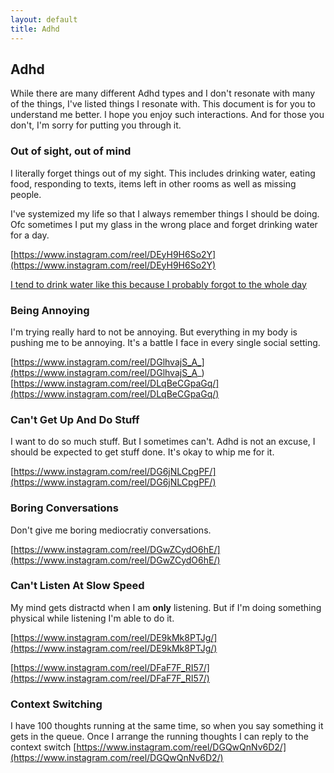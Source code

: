 ```yaml
---
layout: default
title: Adhd
---
```


## Adhd

While there are many different Adhd types and I don't resonate with many of the things, I've listed things I resonate with. This document is for you to understand me better. I hope you enjoy such interactions. And for those you don't, I'm sorry for putting you through it.


### Out of sight, out of mind

I literally forget things out of my sight. This includes drinking water, eating food, responding to texts, items left in other rooms as well as missing people.

I've systemized my life so that I always remember things I should be doing. Ofc sometimes I put my glass in the wrong place and forget drinking water for a day. 

[https://www.instagram.com/reel/DEyH9H6So2Y](https://www.instagram.com/reel/DEyH9H6So2Y)  

[I tend to drink water like this because I probably forgot to the whole day](https://www.instagram.com/reel/DP-cpsIgs6c/)  

### Being Annoying

I'm trying really hard to not be annoying. But everything in my body is pushing me to be annoying. It's a battle I face in every single social setting.

[https://www.instagram.com/reel/DGlhvajS_A_](https://www.instagram.com/reel/DGlhvajS_A_)   
[https://www.instagram.com/reel/DLqBeCGpaGq/](https://www.instagram.com/reel/DLqBeCGpaGq/)  

### Can't Get Up And Do Stuff

I want to do so much stuff. But I sometimes can't. Adhd is not an excuse, I should be expected to get stuff done. It's okay to whip me for it.

[https://www.instagram.com/reel/DG6jNLCpgPF/](https://www.instagram.com/reel/DG6jNLCpgPF/)  

### Boring Conversations

Don't give me boring mediocratiy conversations.

[https://www.instagram.com/reel/DGwZCydO6hE/](https://www.instagram.com/reel/DGwZCydO6hE/)  

### Can't Listen At Slow Speed

My mind gets distractd when I am **only** listening. But if I'm doing something physical while listening I'm able to do it.

[https://www.instagram.com/reel/DE9kMk8PTJg/](https://www.instagram.com/reel/DE9kMk8PTJg/)  

[https://www.instagram.com/reel/DFaF7F_RI57/](https://www.instagram.com/reel/DFaF7F_RI57/)  


### Context Switching

I have 100 thoughts running at the same time, so when you say something it gets in the queue. Once I arrange the running thoughts I can reply to the context switch [https://www.instagram.com/reel/DGQwQnNv6D2/](https://www.instagram.com/reel/DGQwQnNv6D2/)






